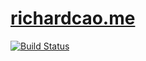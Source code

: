 # [richardcao.me](https://richardcao.me/)

[![Build Status](https://travis-ci.org/Richard-Cao/Richard-Cao.github.io.svg?branch=hexo)](https://travis-ci.org/Richard-Cao/Richard-Cao.github.io)
